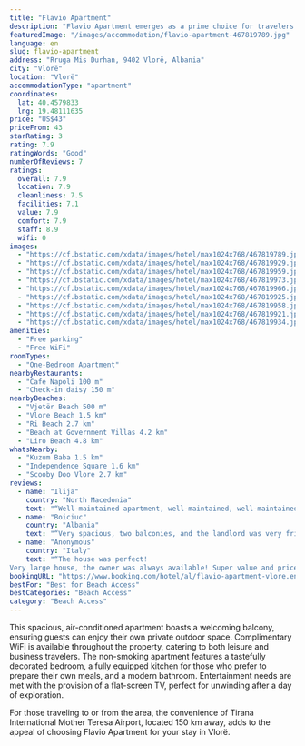 ```yaml
---
title: "Flavio Apartment"
description: "Flavio Apartment emerges as a prime choice for travelers seeking comfort and convenience in the heart of Vlorë."
featuredImage: "/images/accommodation/flavio-apartment-467819789.jpg"
language: en
slug: flavio-apartment
address: "Rruga Mis Durhan, 9402 Vlorë, Albania"
city: "Vlorë"
location: "Vlorë"
accommodationType: "apartment"
coordinates:
  lat: 40.4579833
  lng: 19.48111635
price: "US$43"
priceFrom: 43
starRating: 3
rating: 7.9
ratingWords: "Good"
numberOfReviews: 7
ratings:
  overall: 7.9
  location: 7.9
  cleanliness: 7.5
  facilities: 7.1
  value: 7.9
  comfort: 7.9
  staff: 8.9
  wifi: 0
images:
  - "https://cf.bstatic.com/xdata/images/hotel/max1024x768/467819789.jpg?k=9c5f9a66ac14be383dd6dfaf82b8b1e2452b0673148eb2286294cb914b8bbfcd&o=&hp=1"
  - "https://cf.bstatic.com/xdata/images/hotel/max1024x768/467819929.jpg?k=50b71ef22030780c010ca27cebb09932a71a5180323151e2e58bca72d04d3dfa&o=&hp=1"
  - "https://cf.bstatic.com/xdata/images/hotel/max1024x768/467819959.jpg?k=071a9d1808881b0d664fb2ef45698a3c8e3eaa4bf0d525acc518ee92974228dd&o=&hp=1"
  - "https://cf.bstatic.com/xdata/images/hotel/max1024x768/467819973.jpg?k=94420a6400572885576a2fce65ab3433a942c9df55eacef8ea51e90f8d1bc837&o=&hp=1"
  - "https://cf.bstatic.com/xdata/images/hotel/max1024x768/467819966.jpg?k=868da267502dbb29ba33df7b9c896744b60dcc1691bdac61faf31369e629f597&o=&hp=1"
  - "https://cf.bstatic.com/xdata/images/hotel/max1024x768/467819925.jpg?k=fc4816d49b645a5e7720f07192eb86c7987d2bbf183b197d9fbb9b546ef3237c&o=&hp=1"
  - "https://cf.bstatic.com/xdata/images/hotel/max1024x768/467819958.jpg?k=ee39f34cec53a02144d9f760cda8924371cdc8dccf640194f32551ccd75dee37&o=&hp=1"
  - "https://cf.bstatic.com/xdata/images/hotel/max1024x768/467819921.jpg?k=cfcd308d565686caa9e05da90d837195f6c89b3790f8e77b5513fa7404d451ed&o=&hp=1"
  - "https://cf.bstatic.com/xdata/images/hotel/max1024x768/467819934.jpg?k=517016e50b57095e5d33e936163caf65f3cbf81c50467db9cfbbd590f3655e26&o=&hp=1"
amenities:
  - "Free parking"
  - "Free WiFi"
roomTypes:
  - "One-Bedroom Apartment"
nearbyRestaurants:
  - "Cafe Napoli 100 m"
  - "Check-in daisy 150 m"
nearbyBeaches:
  - "Vjetër Beach 500 m"
  - "Vlore Beach 1.5 km"
  - "Ri Beach 2.7 km"
  - "Beach at Government Villas 4.2 km"
  - "Liro Beach 4.8 km"
whatsNearby:
  - "Kuzum Baba 1.5 km"
  - "Independence Square 1.6 km"
  - "Scooby Doo Vlore 2.7 km"
reviews:
  - name: "Ilija"
    country: "North Macedonia"
    text: "“Well-maintained apartment, well-maintained, well-maintained, clean apartment, you have everything you need from the equipment, complete super manager of the apartment, super guy, available at any moment, beautiful city, quiet restaurant in...”"
  - name: "Boiciuc"
    country: "Albania"
    text: "“Very spacious, two balconies, and the landlord was very friendly. The location was good, next supermarket just around the corner. We felt very comfortable.”"
  - name: "Anonymous"
    country: "Italy"
    text: "“The house was perfect!
Very large house, the owner was always available! Super value and price! It is 5 minutes from the Valona promenade! I recommend it for a nice holiday!”"
bookingURL: "https://www.booking.com/hotel/al/flavio-apartment-vlore.en-gb.html?aid=8035640"
bestFor: "Best for Beach Access"
bestCategories: "Beach Access"
category: "Beach Access"
---
```


This spacious, air-conditioned apartment boasts a welcoming balcony, ensuring guests can enjoy their own private outdoor space. Complimentary WiFi is available throughout the property, catering to both leisure and business travelers. The non-smoking apartment features a tastefully decorated bedroom, a fully equipped kitchen for those who prefer to prepare their own meals, and a modern bathroom. Entertainment needs are met with the provision of a flat-screen TV, perfect for unwinding after a day of exploration.

For those traveling to or from the area, the convenience of Tirana International Mother Teresa Airport, located 150 km away, adds to the appeal of choosing Flavio Apartment for your stay in Vlorë.